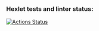 ### Hexlet tests and linter status:
[![Actions Status](https://github.com/CriSmile92/frontend-project-46/actions/workflows/hexlet-check.yml/badge.svg)](https://github.com/CriSmile92/frontend-project-46/actions)